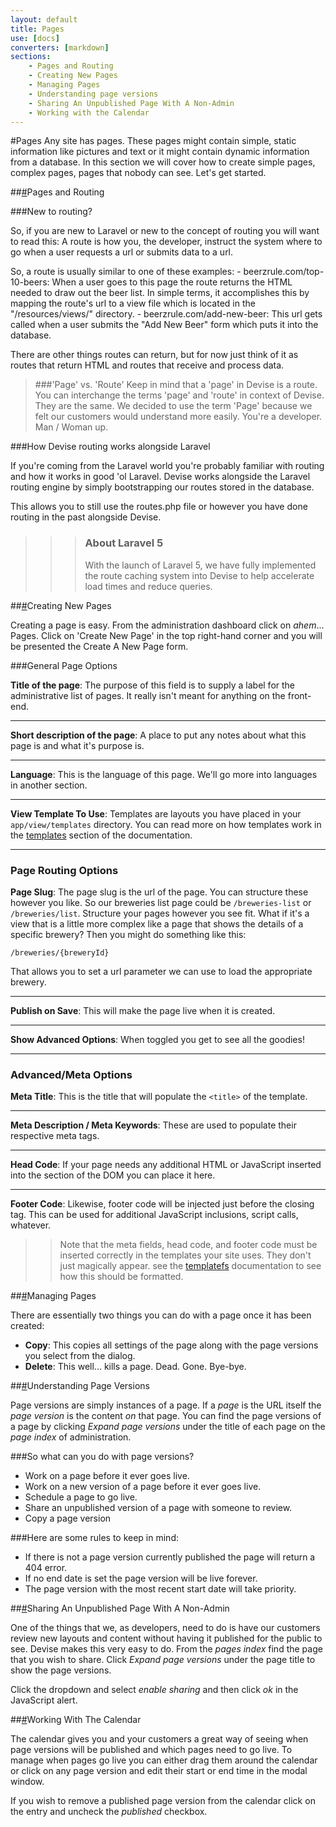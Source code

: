 ```yaml
---
layout: default
title: Pages
use: [docs]
converters: [markdown]
sections:
    - Pages and Routing
    - Creating New Pages
    - Managing Pages
    - Understanding page versions
    - Sharing An Unpublished Page With A Non-Admin
    - Working with the Calendar
---
```


#Pages
Any site has pages. These pages might contain simple, static information like pictures and text or it might contain dynamic information from a database. In this section we will cover how to create simple pages, complex pages, pages that nobody can see. Let's get started.

##<a name="pages-and-routing" class="ia"></a>[#](#pages-and-routing)Pages and Routing

<div class="beginner" markdown="1">

###New to routing?

So, if you are new to Laravel or new to the concept of routing you will want to read this: A route is how you, the developer, instruct the system where to go when a user requests a url or submits data to a url.

So, a route is usually similar to one of these examples:
    - beerzrule.com/top-10-beers: When a user goes to this page the route returns the HTML needed to draw out the beer list. In simple terms, it accomplishes this by mapping the route's url to a view file which is located in the "/resources/views/" directory.
    - beerzrule.com/add-new-beer: This url gets called when a user submits the "Add New Beer" form which puts it into the database.

There are other things routes can return, but for now just think of it as routes that return HTML and routes that receive and process data.

> ###'Page' vs. 'Route'
> Keep in mind that a 'page' in Devise is a route. You can interchange the terms 'page' and 'route' in context of Devise. They are the same. We decided to use the term 'Page' because we felt our customers would understand more easily. You're a developer. Man / Woman up.
</div>

<div class="advanced" markdown="1">

###How Devise routing works alongside Laravel

If you're coming from the Laravel world you're probably familiar with routing and how it works in good 'ol Laravel. Devise works alongside the Laravel routing engine by simply bootstrapping our routes stored in the database.

This allows you to still use the routes.php file or however you have done routing in the past alongside Devise.

>>> ### About Laravel 5
>>> With the launch of Laravel 5, we have fully implemented the route caching system into Devise to help accelerate load times and reduce queries.
</div>

##<a name="creating-new-pages" class="ia"></a>[#](#creating-new-pages)Creating New Pages

Creating a page is easy. From the administration dashboard click on *ahem*... Pages. Click on 'Create New Page' in the top right-hand corner and you will be presented the Create A New Page form.

###General Page Options

 **Title of the page**: The purpose of this field is to supply a label for the administrative list of pages. It really isn't meant for anything on the front-end.

---

**Short description of the page**: A place to put any notes about what this page is and what it's purpose is.

---

**Language**: This is the language of this page. We'll go more into languages in another section.

---

**View Template To Use**: Templates are layouts you have placed in your ```app/view/templates``` directory. You can read more on how templates work in the [templates](Templates) section of the documentation.

---

### Page Routing Options

**Page Slug**: The page slug is the url of the page. You can structure these however you like. So our breweries list page could be ```/breweries-list``` or ```/breweries/list```. Structure your pages however you see fit. What if it's a view that is a little more complex like a page that shows the details of a specific brewery? Then you might do something like this:

```
/breweries/{breweryId}
```

That allows you to set a url parameter we can use to load the appropriate brewery.

---

**Publish on Save**: This will make the page live when it is created.

---

**Show Advanced Options**: When toggled you get to see all the goodies!

---

### Advanced/Meta Options

**Meta Title**: This is the title that will populate the ```<title>``` of the template.

---

**Meta Description / Meta Keywords**: These are used to populate their respective meta tags.

---

**Head Code**: If your page needs any additional HTML or JavaScript inserted into the <head> section of the DOM you can place it here.

---

**Footer Code**: Likewise, footer code will be injected just before the closing </body> tag. This can be used for additional JavaScript inclusions, script calls, whatever.

>> Note that the meta fields, head code, and footer code must be inserted correctly in the templates your site uses. They don't just magically appear. see the [templatefs](Templates) documentation to see how this should be formatted.

##<a name="managing-pages" class="ia"></a>[#](#managing-pages)Managing Pages

There are essentially two things you can do with a page once it has been created:

  - **Copy**: This copies all settings of the page along with the page versions you select from the dialog.
  - **Delete**: This well... kills a page. Dead. Gone. Bye-bye.

##<a name="understanding-page-versions" class="ia"></a>[#](#understanding-page-versions)Understanding Page Versions

Page versions are simply instances of a page. If a *page* is the URL itself the *page version* is the content *on* that page. You can find the page versions of a page by clicking *Expand page versions* under the title of each page on the *page index* of administration.

###So what can you do with page versions?

  - Work on a page before it ever goes live.
  - Work on a new version of a page before it ever goes live.
  - Schedule a page to go live.
  - Share an unpublished version of a page with someone to review.
  - Copy a page version

###Here are some rules to keep in mind:

  - If there is not a page version currently published the page will return a 404 error.
  - If no end date is set the page version will be live forever.
  - The page version with the most recent start date will take priority.

##<a name="sharing-an-unpublished-page-with-a-non-admin" class="ia"></a>[#](#sharing-an-unpublished-page-with-a-non-admin)Sharing An Unpublished Page With A Non-Admin

One of the things that we, as developers, need to do is have our customers review new layouts and content without having it published for the public to see. Devise makes this very easy to do. From the *pages index* find the page that you wish to share. Click *Expand page versions* under the page title to show the page versions.

Click the dropdown and select *enable sharing* and then click *ok* in the JavaScript alert.

##<a name="working-with-the-calendar" class="ia"></a>[#](#working-with-the-calendar)Working With The Calendar

The calendar gives you and your customers a great way of seeing when page versions will be published and which pages need to go live. To manage when pages go live you can either drag them around the calendar or click on any page version and edit their start or end time in the modal window.

If you wish to remove a published page version from the calendar click on the entry and uncheck the *published* checkbox.